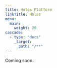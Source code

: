 ```yaml
---
title: Holos Platform
linkTitle: Holos
menu:
  main:
    weight: 20
cascade:
  - type: "docs"
    _target:
      path: "/**"
---
```


Coming soon.
